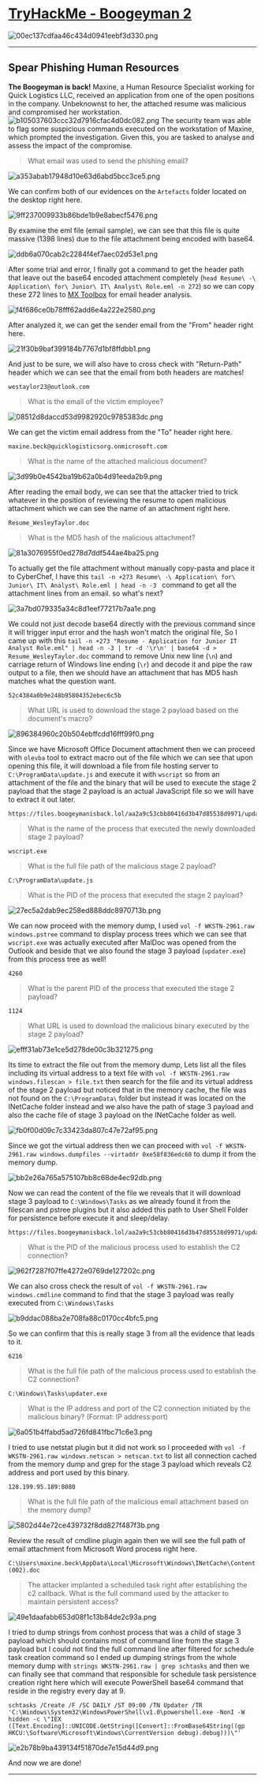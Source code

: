 # [TryHackMe - Boogeyman 2](https://tryhackme.com/room/boogeyman2)
![00ec137cdfaa46c434d0941eebf3d330.png](../../_resources/00ec137cdfaa46c434d0941eebf3d330.png)
***
## Spear Phishing Human Resources
**The Boogeyman is back!**
Maxine, a Human Resource Specialist working for Quick Logistics LLC, received an application from one of the open positions in the company. Unbeknownst to her, the attached resume was malicious and compromised her workstation.
![b105037603ccc32d7916cfac4d0dc082.png](../../_resources/b105037603ccc32d7916cfac4d0dc082.png)
The security team was able to flag some suspicious commands executed on the workstation of Maxine, which prompted the investigation. Given this, you are tasked to analyse and assess the impact of the compromise.

>What email was used to send the phishing email?

![a353abab17948d10e63d6abd5bcc3ce5.png](../../_resources/a353abab17948d10e63d6abd5bcc3ce5.png)

We can confirm both of our evidences on the `Artefacts` folder located on the desktop right here.

![9ff237009933b86bde1b9e8abecf5476.png](../../_resources/9ff237009933b86bde1b9e8abecf5476.png)

By examine the eml file (email sample), we can see that this file is quite massive (1398 lines) due to the file attachment being encoded with base64.

![ddb6a070cab2c2284f4ef7aec02d53e1.png](../../_resources/ddb6a070cab2c2284f4ef7aec02d53e1.png)

After some trial and error, I finally got a command to get the header path that leave out the base64 encoded attachment completely (`head Resume\ -\ Application\ for\ Junior\ IT\ Analyst\ Role.eml -n 272`) so we can copy these 272 lines to [MX Toolbox](https://mxtoolbox.com/Public/Tools/EmailHeaders.aspx?huid=32e548e5-5233-4159-b21a-51312650a2a9) for email header analysis.

![f4f686ce0b78fff62add6e4a222e2580.png](../../_resources/f4f686ce0b78fff62add6e4a222e2580.png)

After analyzed it, we can get the sender email from the "From" header right here.

![21f30b9baf399184b7767d1bf8ffdbb1.png](../../_resources/21f30b9baf399184b7767d1bf8ffdbb1.png)

And just to be sure, we will also have to cross check with "Return-Path" header which we can see that the email from both headers are matches!

```
westaylor23@outlook.com
```

>What is the email of the victim employee?

![08512d8daccd53d9982920c9785383dc.png](../../_resources/08512d8daccd53d9982920c9785383dc.png)

We can get the victim email address from the "To" header right here.

```
maxine.beck@quicklogisticsorg.onmicrosoft.com
```

>What is the name of the attached malicious document?

![3d99b0e4542ba19b62a0b4d91eeda2b9.png](../../_resources/3d99b0e4542ba19b62a0b4d91eeda2b9.png)

After reading the email body, we can see that the attacker tried to trick whatever in the position of reviewing the resume to open malicious attachment which we can see the name of an attachment right here.

```
Resume_WesleyTaylor.doc
```

>What is the MD5 hash of the malicious attachment?

![81a3076955f0ed278d7ddf544ae4ba25.png](../../_resources/81a3076955f0ed278d7ddf544ae4ba25.png)

To actually get the file attachment without manually copy-pasta and place it to CyberChef, I have this `tail -n +273 Resume\ -\ Application\ for\ Junior\ IT\ Analyst\ Role.eml | head -n -3 `
 command to get all the attachment lines from an email. so what's next?
 
![3a7bd079335a34c8d1eef77217b7aa1e.png](../../_resources/3a7bd079335a34c8d1eef77217b7aa1e.png)

We could not just decode base64 directly with the previous command since it will trigger input error and the hash won't match the original file, So I came up with this `tail -n +273 "Resume - Application for Junior IT Analyst Role.eml" | head -n -3 | tr -d '\r\n' | base64 -d > Resume_WesleyTaylor.doc` command to remove Unix new line (`\n`) and carriage return of Windows line ending (`\r`) and decode it and pipe the raw output to a file, then we should have an attachment that has MD5 hash matches what the question want.

```
52c4384a0b9e248b95804352ebec6c5b
```

>What URL is used to download the stage 2 payload based on the
document's macro?

![896384960c20b504ebffcdd16fff99f0.png](../../_resources/896384960c20b504ebffcdd16fff99f0.png)

Since we have Microsoft Office Document attachment then we can proceed with `olevba` tool to extract macro out of the file which we can see that upon opening this file, it will download a file from file hosting server to `C:\ProgramData\update.js` and execute it with `wscript` so from an attachment of the file and the binary that will be used to execute the stage 2 payload that the stage 2 payload is an actual JavaScript file so we will have to extract it out later.

```
https://files.boogeymanisback.lol/aa2a9c53cbb80416d3b47d85538d9971/update.png
```

>What is the name of the process that executed the newly downloaded stage 2 payload?
```
wscript.exe
```

>What is the full file path of the malicious stage 2 payload?
```
C:\ProgramData\update.js
```

>What is the PID of the process that executed the stage 2 payload?

![27ec5a2dab9ec258ed888ddc8970713b.png](../../_resources/27ec5a2dab9ec258ed888ddc8970713b.png)

We can now proceed with the memory dump, I used `vol -f WKSTN-2961.raw windows.pstree` command to display process trees which we can see that `wscript.exe` was actually executed after MalDoc was opened from the Outlook and beside that we also found the stage 3 payload (`updater.exe`) from this process tree as well!

```
4260
```

>What is the parent PID of the process that executed the stage 2 payload?
```
1124
```

>What URL is used to download the malicious binary executed by the stage 2 payload?

![efff31ab73e1ce5d278de00c3b321275.png](../../_resources/efff31ab73e1ce5d278de00c3b321275.png)

Its time to extract the file out from the memory dump, Lets list all the files including its virtual address to a text file with `vol -f WKSTN-2961.raw windows.filescan > file.txt` then search for the file and its virtual address of the stage 2 payload but noticed that in the memory cache, the file was not found on the `C:\ProgramData\` folder but instead it was located on the INetCache folder instead and we also have the path of stage 3 payload and also the cache file of stage 3 payload on the INetCache folder as well.

![fb0f00d09c7c33423da807c47e72af95.png](../../_resources/fb0f00d09c7c33423da807c47e72af95.png)

Since we got the virtual address then we can proceed with `vol -f WKSTN-2961.raw windows.dumpfiles --virtaddr 0xe58f836edc60` to dump it from the memory dump.

![bb2e26a765a575107bb8c68de4ec92db.png](../../_resources/bb2e26a765a575107bb8c68de4ec92db.png)

Now we can read the content of the file we reveals that it will download stage 3 payload to `C:\Windows\Tasks` as we already found it from the filescan and pstree plugins but it also added this path to User Shell Folder for persistence before execute it and sleep/delay.

```
https://files.boogeymanisback.lol/aa2a9c53cbb80416d3b47d85538d9971/update.exe
```

>What is the PID of the malicious process used to establish the C2 connection?

![962f7287f07ffe4272e0769de127202c.png](../../_resources/962f7287f07ffe4272e0769de127202c.png)

We can also cross check the result of `vol -f WKSTN-2961.raw windows.cmdline` command to find that the stage 3 payload was really executed from `C:\Windows\Tasks`

![b9ddac088ba2e708fa88c0170cc4bfc5.png](../../_resources/b9ddac088ba2e708fa88c0170cc4bfc5.png)

So we can confirm that this is really stage 3 from all the evidence that leads to it.

```
6216
```

>What is the full file path of the malicious process used to establish the C2 connection?
```
C:\Windows\Tasks\updater.exe
```

>What is the IP address and port of the C2 connection initiated by the malicious binary? (Format: IP address:port)

![6a051b4ffabd5ad726fd841fbc71c6e3.png](../../_resources/6a051b4ffabd5ad726fd841fbc71c6e3.png)

I tried to use netstat plugin but it did not work so I proceeded with `vol -f WKSTN-2961.raw windows.netscan > netscan.txt` to list all connection cached from the memory dump and grep for the stage 3 payload which reveals C2 address and port used by this binary.

```
128.199.95.189:8080
```

>What is the full file path of the malicious email attachment based on the memory dump?

![5802d44e72ce439732f8dd827f487f3b.png](../../_resources/5802d44e72ce439732f8dd827f487f3b.png)

Review the result of cmdline plugin again then we will see the full path of email attachment from Microsoft Word process right here.

```
C:\Users\maxine.beck\AppData\Local\Microsoft\Windows\INetCache\Content.Outlook\WQHGZCFI\Resume_WesleyTaylor (002).doc
```

>The attacker implanted a scheduled task right after establishing the c2 callback. What is the full command used by the attacker to maintain persistent access?

![49e1daafabb653d08f1c13b84de2c93a.png](../../_resources/49e1daafabb653d08f1c13b84de2c93a.png)

I tried to dump strings from conhost process that was a child of stage 3 payload which should contains most of command line from the stage 3 payload but I could not find the full command line after filtered for schedule task creation command so I ended up dumping strings from the whole memory dump with `strings WKSTN-2961.raw | grep schtasks` and then we can finally see that command that responsible for schedule task persistence creation right here which will execute PowerShell base64 command that reside in the registry every day at 9.

```
schtasks /Create /F /SC DAILY /ST 09:00 /TN Updater /TR 'C:\Windows\System32\WindowsPowerShell\v1.0\powershell.exe -NonI -W hidden -c \"IEX ([Text.Encoding]::UNICODE.GetString([Convert]::FromBase64String((gp HKCU:\Software\Microsoft\Windows\CurrentVersion debug).debug)))\"'
```

![e2b78b9ba439134f51870de7e15d44d9.png](../../_resources/e2b78b9ba439134f51870de7e15d44d9.png)

And now we are done!

***